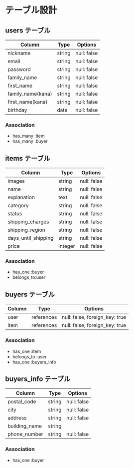 # テーブル設計

## users テーブル

| Column               | Type   | Options     |
| -----------          | ------ | ----------- |
| nickname             | string | null: false |
| email                | string | null: false |
| password             | string | null: false |
| family_name          | string | null: false |
| first_name           | string | null: false |
| family_name(kana)    | string | null: false |
| first_name(kana)     | string | null: false |
| birthday             | date   | null: false |

### Association
- has_many :item
- has_many :buyer

## items テーブル

| Column              | Type    | Options     |
| ------------------- | ------- | ----------- |
| images              | string  | null: false |
| name                | string  | null: false |
| explanation         | text    | null: false |
| category            | string  | null: false |
| status              | string  | null: false |
| shipping_charges    | string  | null: false |
| shipping_region     | string  | null: false |
| days_until_shipping | string  | null: false |
| price               | integer | null: false |

### Association
- has_one :buyer
- belongs_to:user

## buyers テーブル

| Column    | Type       | Options                        |
| --------- | ---------- | ------------------------------ |
| user      | references | null: false, foreign_key: true |
| item      | references | null: false, foreign_key: true |

### Association

- has_one :item
- belongs_to :user
- has_one :buyers_info

## buyers_info テーブル

| Column           | Type       | Options     |
| ---------------- | ---------- | ----------- |
| postal_code      | string     | null: false |
| city             | string     | null: false |
| address          | string     | null: false |
| building_name    | string     |             |
| phone_number     | string     | null: false |

### Association

- has_one :buyer